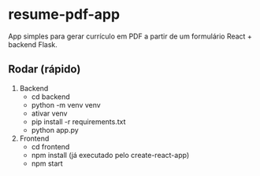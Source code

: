 # resume-pdf-app

App simples para gerar currículo em PDF a partir de um formulário React + backend Flask.

## Rodar (rápido)
1. Backend
   - cd backend
   - python -m venv venv
   - ativar venv
   - pip install -r requirements.txt
   - python app.py
2. Frontend
   - cd frontend
   - npm install (já executado pelo create-react-app)
   - npm start

